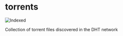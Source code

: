 torrents 
========
![Indexed](https://img.shields.io/badge/indexed-241856-blue)

Collection of torrent files discovered in the DHT network
